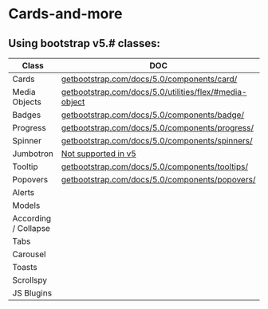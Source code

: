 # Cards-and-more

## Using bootstrap v5.# classes:

| Class | DOC |
| ------ | ------ |
| Cards | [getbootstrap.com/docs/5.0/components/card/](https://getbootstrap.com/docs/5.0/components/card/) |
| Media Objects | [getbootstrap.com/docs/5.0/utilities/flex/#media-object](https://getbootstrap.com/docs/5.0/utilities/flex/#media-object) |
| Badges | [getbootstrap.com/docs/5.0/components/badge/](https://getbootstrap.com/docs/5.0/components/badge/) |
| Progress | [getbootstrap.com/docs/5.0/components/progress/](https://getbootstrap.com/docs/5.0/components/progress/)|
| Spinner | [getbootstrap.com/docs/5.0/components/spinners/](https://getbootstrap.com/docs/5.0/components/spinners/) |
| Jumbotron | [Not supported in v5](https://getbootstrap.com/docs/5.0/migration/#jumbotron) |
| Tooltip | [getbootstrap.com/docs/5.0/components/tooltips/](https://getbootstrap.com/docs/5.0/components/tooltips/) |
| Popovers | [getbootstrap.com/docs/5.0/components/popovers/](https://getbootstrap.com/docs/5.0/components/popovers/) |
| Alerts | []() |
| Models | []() |
| According / Collapse | []() |
| Tabs | []() |
| Carousel | []() |
| Toasts | []() |
| Scrollspy | []() |
| JS Blugins | []() |
